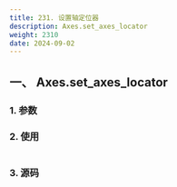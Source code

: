```yaml
---
title: 231. 设置轴定位器
description: Axes.set_axes_locator
weight: 2310
date: 2024-09-02
---
```

<style>
th, td {
  border: 1px solid rgb(190, 190, 190);
}
</style>


## 一、 Axes.set_axes_locator


### 1. 参数




### 2. 使用



```python


```


### 3. 源码
```python

```




